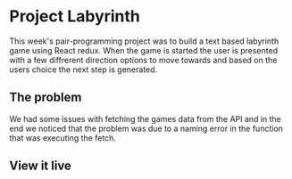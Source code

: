# Project Labyrinth

This week's pair-programming project was to build a text based labyrinth game using React redux. When the game is started the user is presented with a few diffrerent direction options to move towards and based on the users choice the next step is generated. 

## The problem

We had some issues with fetching the games data from the API and in the end we noticed that the problem was due to a naming error in the function that was executing the fetch. 

## View it live


